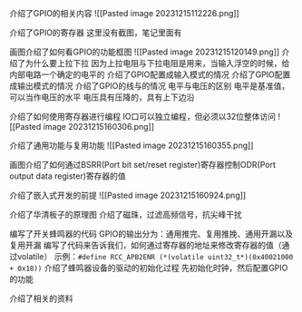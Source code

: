 介绍了GPIO的相关内容
![[Pasted image 20231215112226.png]]

介绍了GPIO的寄存器
这里没有截图，笔记里面有

画图介绍了如何看GPIO的功能框图
![[Pasted image 20231215120149.png]]
介绍了为什么要上拉下拉
	因为上拉电阻与下拉电阻是用来，当输入浮空的时候，给内部电路一个确定的电平的
介绍了GPIO配置成输入模式的情况
介绍了GPIO配置成输出模式的情况
介绍了GPIO的线与的情况
电平与电压的区别
电平是基准值，可以当作电压的水平
电压具有压降的，具有上下边沿

介绍了如何使用寄存器进行编程
IO口可以独立编程，但必须以32位整体访问
![[Pasted image 20231215160306.png]]

介绍了通用功能与复用功能
![[Pasted image 20231215160355.png]]

画图介绍了如何通过BSRR(Port bit set/reset register)寄存器控制ODR(Port output data register)寄存器的值

介绍了嵌入式开发的前提
![[Pasted image 20231215160924.png]]

介绍了华清板子的原理图
介绍了磁珠，过滤高频信号，抗尖峰干扰

编写了开关蜂鸣器的代码
GPIO的输出分为：通用推完、复用推挽、通用开漏以及复用开漏
编写了代码来告诉我们，如何通过寄存器的地址来修改寄存器的值（通过volatile）
示例：`#define RCC_APB2ENR (*(volatile uint32_t*)(0x40021000 + 0x18))`
介绍了蜂鸣器设备的驱动的初始化过程
先初始化时钟，然后配置GPIO的功能

介绍了相关的资料
